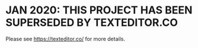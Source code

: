 # JAN 2020: THIS PROJECT HAS BEEN SUPERSEDED BY TEXTEDITOR.CO
Please see https://texteditor.co/ for more details.

